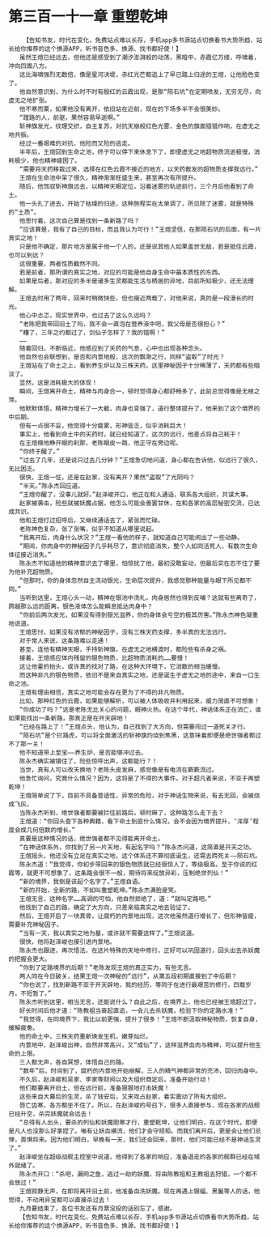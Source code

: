 # 第三百一十一章 重塑乾坤
        【告知书友，时代在变化，免费站点难以长存，手机app多书源站点切换看书大势所趋，站长给你推荐的这个换源APP，听书音色多、换源、找书都好使！】
       虽然王煊已经远去，但他还是感受到了潮汐澎湃般的动荡，黑暗中，赤霞亿万缕，呼啸着，冲向四面八方。
       这比海啸强烈无数倍，像是星河决堤，赤红光芒都追上了早已踏上归途的王煊，让他脸色变了。
       他自然意识到，为什么时不时有殷红的云霞出现，是那“陨石坑”在定期喷发，无穷无尽，向虚无之地扩张。
       他不寒而栗，如果他没有离开，依旧站在近前，现在的下场多半不会很美妙。
       “蹚路的人，前驱，果然容易早逝啊。”
       斩神旗发光，纹理交织，自主复苏，对抗天崩般红色光雾，金色的旗面猎猎作响，在虚无之地共振。
       经过一番艰难的对抗，他险而又险的逃走。
       半年后，王煊回到生命之池，终于可以停下来休息下了，即便虚无之地超物质流逝极慢，消耗极少，他也精神疲困了。
       “需要将天药移栽过来，选择在红色云霞不接近的地方，以天药散发的超物质支撑我远行。”
       王煊在生命池中呆了很久，精神渐渐旺盛生来，甚至再次有所提升。
       随后，他驾驭斩神旗远去，以精神天眼定位，沿着迷雾的轨迹前行，三个月后他看到了命土。
       他一头扎了进去，开始了枯燥的归途，这种旅程实在太单调了，所见除了迷雾，就是特殊的“土质”。
       他思忖着，这次自己算是找到一条新路了吗？
       “应该算是，我有了自己的目标，而且我认为可行！”王煊坚信，在那陨石坑的后面，有一片真实之地！
       只是他不确定，那片地方是属于他一个人的，还是说其他人如果盖世无敌，若是抵住云霞，也可以到达？
       这很重要，两者性质截然不同。
       若是前者，那所谓的真实之地，对应的可能是他自身生命中最本质性的东西。
       如果是后者，那对应的多半是诸多生灵都能生活与栖居的异地，目前所知极少，还无法理解。
       王煊去时用了两年，回来时稍微快些，但也接近两载了，对他来说，真的是一段漫长的时光。
       他心中忐忑，现实世界中，也过去了这么久远吗？
       “老陈把我带回旧土了吗，我不会一直泡在营养液中吧，我父母是否很担心？”
       “糟了，三年之约都过了，剑仙子怎样了？我的错啊！”
       ……
       随着回归，不断临近，他感应到了天药的气息，心中也出现各种念头。
       他自然也会联想到，是否和内景地般，这次的飘渺之行，同样“盗取”了时光？
       王煊站在了命土之上，看到养生炉以及三株天药，这里神秘因子十分稀薄了，天药都有些暗淡了。
       显然，这是消耗极大的体现！
       瞬间，王煊离开命土，精神与肉身合一，顿时觉得身心都舒畅多了，此前总觉得像是无根之萍。
       他默默体悟，精神力增长了一大截，肉身也变强了，道行整体提升了，他来到了这个境界的中后期。
       但有一点很不妥，他觉得十分疲累，形神皆乏，似乎消耗巨大！
       事实上，他看到命土中的天药时，就已经知道了，这次的远行，他差点将自己耗干！
       在王煊倏地睁开眼的刹那，老陈眼皮一跳，他正守在旁边呢。
       “你终于醒了。”
       “过去了几年，还是说只过去几分钟？”王煊急切地问道，身心都在告诉他，似远行了很久，无比困乏。
       很快，王煊一怔，还是在赵家，没有离开？果然“盗取”了光阴吗？
       “半天。”陈永杰回应道。
       “王煊你醒了，没事儿就好。”赵泽峻开口，他正在和人通话，联系各大组织，共谋大事。
       赵家被袭击，险些就被妖魔占据，他怎么可能会善罢甘休，在和各家的高层秘密交流，已达成共识。
       他和王煊打过招呼后，又继续通话去了，紧张而忙碌。
       老陈神色复杂，张了张嘴，似乎不知道从哪里说起。
       “我离开后，肉身什么状况？”王煊一看他的样子，就知道自己可能闹出了一些动静。
       “期间，你肉身中的神秘因子几乎耗尽了，意识彻底消失，整个人如同活死人，有数次生命体征接近消失。”
       陈永杰不知道他的精神意识去了哪里，怕惊扰了他，最初没敢妄动，但最后实在忍不住了要为他补充超物质。
       “但那时，你的身体忽然自主流动银光，生命层次提升，我感觉那种能量与眼下所见都不同。”
       当听到这里，王煊心头一动，精神在银池中洗礼，肉身居然也得到反哺？这就有些离奇了，跨越那么远的距离，银色液体怎么能瞬息抵达肉身中？
       “你前后两次发光，如果没有得到银光滋养，你的身体会亏空的极其厉害。”陈永杰神色凝重地说道。
       王煊思忖，如果没有浓郁的神秘因子，没有三株天药支撑，多半真的无法远行。
       对于常人来说，这条路难以走通！
       甚至，连他有精神天眼，手持斩神旗，在虚无之地横渡时，都险些有杀身之祸。
       接着，王煊感应体内残留的银色物质，比超物质消耗的……要慢！
       这让他霍的抬头，或许真的找对了路，在这种大环境下，它消散的相当缓慢。
       而这种非凡的银色物质，依旧不是来自真实之地，还是诞生于虚无之地的途中，来自一口生命之池。
       王煊有理由相信，真实之地可能会存在更为了不得的非凡物质。
       比如，那种红色的云霞，如果能够解析，可以被人体吸收并利用起来，威力简直不可想象！
       “你成功了吗？”这是老陈无比关心的问题，眼神火热。在这个年代，神话体系正在消亡，谁如果能找出一条新路，那真正是在开天辟地！
       “已经在路上了！”王煊点头，他认为，自己找到了大方向，但需要闯过一道死关才行。
       “陨石坑”是个拦路虎，可以将全面激活的斩神旗灼烧到焦黑，这意味着即便是绝世强者都过不了那一关！
       他不知道带上至宝——养生炉，是否能够冲过去。
       陈永杰确实被镇住了，险些惊呼出声，这都能行？！
       当世，真有人可以改天换地？老陈头皮发麻，感觉像是有电流在簌簌流过。
       他急忙询问，究竟什么情况？因为，这将是了不得的大事件。对于超凡者来说，不亚于再塑乾坤！
       王煊简单说了下，目前不具备普适性，异常的危险，对于神话生物来说，有去无回，会被烧成飞灰。
       当陈永杰听到，绝世强者都要被拦住前路后，顿时麻了，这种路怎么走下去？
       王煊道：“你回头查下各种典籍，看下命土到底什么情况，会不会因为境界提升，‘浑厚’程度会成几何倍数的增长。”
       真要是这种情况的话，绝世强者都不见得能离开命土。
       “在神话体系外，你找到了另一片天地，有起名字吗？”陈永杰问道，这简直是开天之功。
       王煊摇头，他还没有立足在真实之地，这个体系还不算彻底诞生，还需去跨死关——陨石坑。
       陈永杰道：“我觉得，你初步带回来的银色物质就已经很惊人了，等级极高。至于你说的红霞等，就更不可想象了，这条路会很不一般，期待将来绽放异彩，压制绝世列仙！”
       “新的境界，我倒是该起个名字了。”王煊自语。
       “新的开始，全新的路，不如叫重塑乾坤。”陈永杰满脸是笑。
       王煊无言，这种名字……高调的可怕，他自然拒绝了，道：“就叫定路吧。”
       他找到了自己的路，确定了大方向，只差亲临真实之地去验证了。
       然后，王煊开启了一块真骨，让腐朽的内景地出现，这次他虽然道行增长了，但形神皆疲，需要补充神秘因子。
       “当有一天，我以真实之地为基，或许就不需要这样了。”王煊说道。
       很快，他将赵泽峻也接引进内景地。
       陈永杰也跟进，再次悟法，在这片特殊的天地中修行，正好可以巩固道行，回头出去杀妖魔的把握会更大。
       “你到了定路境界的后期？”老陈发现王煊的真正实力，有些无言。
       两人同在今日破关，结果王煊一次神秘的“远行”，从第五段初期直接到了中后期？
       “你也说了，找到新路不亚于开天辟地，我的经历，等同于在进行最艰苦的修行，四载岁月，不短暂了。”
       陈永杰听到这里，相当无言，还能说什么？自此之后，在境界上，他也已经被王煊超过了。
       好长时间后他才道：“陈教祖当奋起直追，一会儿去杀妖魔，检验下你的定路水准！”
       “我觉得，在同境界下，我比以前更强，提升了很多！”王煊不断汲取神秘物质，恢复自身，缓解疲惫。
       他的命土中，三株天药重新焕发生机，嫩芽灿烂。
       内景地中，赵泽峻出神，自然非常高兴，又“成仙”了，这样滋养血肉与精神，可以提升他生命的上限。
       三人都无声，各自冥想，体悟自己的路。
       “数年”后，时间到了，腐朽的内景地开始崩解，三人的精气神都异常的充沛，回归肉身中。
       不久后，赵泽峻和吴家、李家等财阀以及大组织商定后，准备开始行动！
       他们都要离开旧土，但在远行前，准备狠狠地打击妖魔！
       这些来自大幕后的生灵，杀了钱安后，又来攻占赵家，着实震动了所有大组织。
       唇亡齿寒，各方都坐不住了。所以，在赵泽峻的号召下，很多人直接参与，现在各家的战舰已经升空，杀完妖魔就会远去！
       “总得有人出头，要杀的列仙和妖魔胆寒才行，重塑乾坤，让他们明白，在这个时代，即便是凡人也没那么好拿捏了。唯有让妖血横流，他们才会守规矩。而我们离开后，更是会让他们忌惮，畏惧将来。因为他们明白，早晚有一天，我们还会回来，那时，他们可能已经不是神话生灵了。”
       赵泽峻坐在超级战舰主控室中说道，他得到了各家的响应，准备退走的各家的舰群已经在域外就绪了。
       陈永杰开口：“杀吧，漏网之鱼，逃过一劫的妖魔，将由陈教祖和王教祖去狩猎，一个都不会放过！”
       王煊寂静无声，在即将离开旧土前，他准备血洗妖魔。现在再遇上银蝠、黑鬣等人的话，他觉得，不动用异宝都可以直接杀过去！
       九月要结束了，各位书友还有月票没投的话别忘了，感谢。
       【告知书友，时代在变化，免费站点难以长存，手机app多书源站点切换看书大势所趋，站长给你推荐的这个换源APP，听书音色多、换源、找书都好使！】